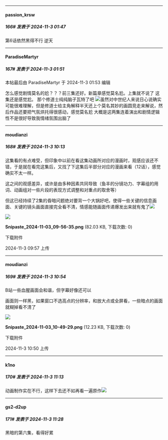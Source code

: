 ﻿
*****

####  passion_krsw  
##### 166#       发表于 2024-11-3 01:47

第6话依然黑得不行 逆天


*****

####  ParadiseMartyr  
##### 167#       发表于 2024-11-3 01:51

 本帖最后由 ParadiseMartyr 于 2024-11-3 01:53 编辑 

怎么感觉剧情莫名的尬？？？前三集还好。新篇章感觉莫名尬。上集就不说了
这集还是感觉尬。
那个修道士纯纯脑子瓦特了吧
<img src="https://static.saraba1st.com/image/smiley/face2017/053.png" referrerpolicy="no-referrer">虽然对中世纪人来说日心说确实可能很难理解，但是修道士给主角解释半天还上个莫名其妙的画圆竞走来解说，然后作品还要把气氛烘托得很感动，感觉莫名尬
大概是这两集连着演出和剧情逻辑性不是很好导致我情绪氛围出脑了


*****

####  moudianzi  
##### 168#       发表于 2024-11-3 10:13

这集看的有点难受，但印象中以前在看这集动画所对应的漫画时，观感应该还不错，于是就在看完这集后，又找了下这集后半部分对应的漫画来看（12话），感觉确实不太一样。

这之间的观感差异，或许是由多种因素共同导致（鱼丰的分镜功力、字幕组的用词、动画组对一些片段的表现方式调整和对重点的取舍等）

但这已经持续了2集的昏暗问题绝对要背一个大锅好吧，使得一些关键的信息画面、关键的镜头画面直接完全看不清，情感能随画面传递爆发出来就有鬼了<img src="https://static.saraba1st.com/image/smiley/face2017/047.png" referrerpolicy="no-referrer">

<img src="https://img.saraba1st.com/forum/202411/03/095722e1w1ry8314u1fv4e.png" referrerpolicy="no-referrer">

<strong>Snipaste_2024-11-03_09-56-35.png</strong> (82.03 KB, 下载次数: 0)

下载附件

2024-11-3 09:57 上传


*****

####  moudianzi  
##### 169#       发表于 2024-11-3 10:54

B站一些血腥画面会和谐，但字幕好像还可以

画面则一样黑，如果窗口不选高点的分辨率，和放大点或全屏看，一些暗点的画面就糊掉看不清了

<img src="https://img.saraba1st.com/forum/202411/03/105004edwzqwcdfzs222yq.png" referrerpolicy="no-referrer">

<strong>Snipaste_2024-11-03_10-49-29.png</strong> (12.23 KB, 下载次数: 0)

下载附件

2024-11-3 10:50 上传


*****

####  k1no  
##### 170#       发表于 2024-11-3 11:13

动画制作实在不行，这样下去还不如再看一遍原作<img src="https://static.saraba1st.com/image/smiley/face2017/001.png" referrerpolicy="no-referrer">


*****

####  gs2-d2up  
##### 171#       发表于 2024-11-3 11:28

黑暗的第六集，看得好累

